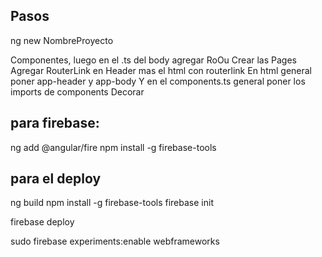 ## Pasos
ng new NombreProyecto

Componentes, luego en el .ts del body agregar RoOu 
Crear las Pages
Agregar RouterLink en Header mas el html con routerlink
En html general poner app-header y app-body
Y en el components.ts general poner los imports de components
Decorar


## para firebase:
ng add @angular/fire
npm install -g firebase-tools

## para el deploy
ng build 
npm install -g firebase-tools
firebase init

firebase deploy

sudo firebase experiments:enable webframeworks
